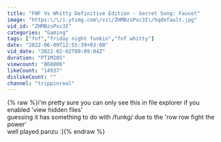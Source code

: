 ```yaml
---
title: "FNF Vs Whitty Definitive Edition - Secret Song: Faucet"
image: "https:\/\/i.ytimg.com\/vi\/ZHMBzsPxc3I\/hqdefault.jpg"
vid_id: "ZHMBzsPxc3I"
categories: "Gaming"
tags: ["fnf","friday night funkin","fnf whitty"]
date: "2022-06-09T12:55:39+03:00"
vid_date: "2022-02-02T00:09:04Z"
duration: "PT1M20S"
viewcount: "868806"
likeCount: "14937"
dislikeCount: ""
channel: "trippinreal"
---
```

{% raw %}i'm pretty sure you can only see this in file explorer if you enabled 'view hidden files'<br />guessing it has something to do with /funkg/ due to the 'row row fight the power'<br />well played panzu :]{% endraw %}
